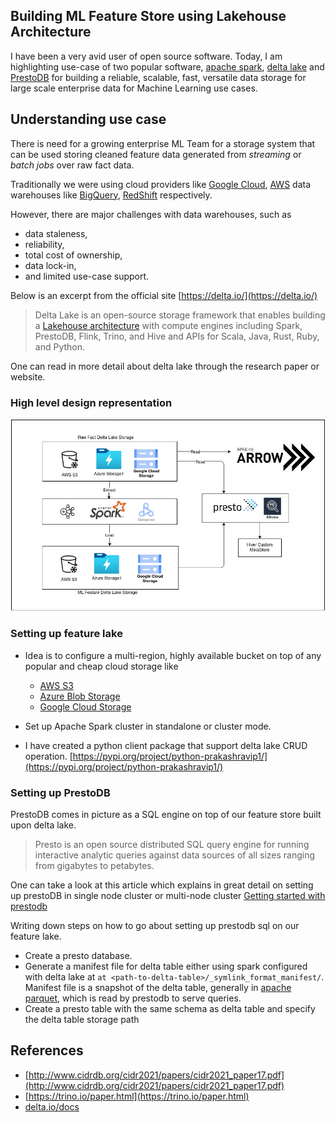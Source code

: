 Building ML Feature Store using Lakehouse Architecture
------------------------------------------------------

I have been a very avid user of open source software.
Today, I am highlighting use-case of two popular software, [apache spark](https://spark.apache.org/),
[delta lake](https://delta.io/) and [PrestoDB](https://prestodb.io/)
for building a reliable, scalable, fast, versatile data storage
for large scale enterprise data for Machine Learning use cases.


##  Understanding use case

There is need for a growing enterprise ML Team for a storage system that can
be used storing cleaned feature data generated from *streaming* or *batch jobs*
over raw fact data.


Traditionally we were using cloud providers like [Google Cloud](https://cloud.google.com/gcp/), [AWS](https://aws.amazon.com/) data warehouses
like [BigQuery](https://cloud.google.com/bigquery/), [RedShift](https://aws.amazon.com/redshift/) respectively.

However, there are major challenges with data warehouses, such as
- data staleness,
- reliability,
- total cost of ownership,
- data lock-in,
- and limited use-case support.

Below is an excerpt from the official site [https://delta.io/](https://delta.io/)
> Delta Lake is an open-source storage framework that enables building a
[Lakehouse architecture](http://www.cidrdb.org/cidr2021/papers/cidr2021_paper17.pdf) with compute engines including Spark, PrestoDB, Flink, Trino, and Hive and APIs for Scala, Java, Rust, Ruby, and Python.

One can read in more detail about delta lake through the research paper or website.

### High level design representation

![ML Feature Lake](Infrastructure/DeltaLake/ml_feature_lake.jpg)
### Setting up feature lake

- Idea is to configure a multi-region, highly available bucket on top of any popular and cheap cloud storage like
  - [AWS S3](https://docs.aws.amazon.com/AmazonS3/latest/userguide/Welcome.html)
  - [Azure Blob Storage](https://azure.microsoft.com/en-in/services/storage/blobs/#overview)
  - [Google Cloud Storage](https://cloud.google.com/storage)

- Set up Apache Spark cluster in standalone or cluster mode.
- I have created a python client package that support delta lake CRUD operation.
  [https://pypi.org/project/python-prakashravip1/](https://pypi.org/project/python-prakashravip1/)


### Setting up PrestoDB

PrestoDB comes in picture as a SQL engine on top of our feature store built upon delta lake.
> Presto is an open source distributed SQL query engine for running interactive analytic queries against data sources of all sizes ranging from gigabytes to petabytes.

One can take a look at this article which explains in great detail on setting up
prestoDB in single node cluster or multi-node cluster [Getting started with prestodb](https://dzone.com/refcardz/getting-started-with-prestodb)

Writing down steps on how to go about setting up prestodb sql on our feature lake.

- Create a presto database.
- Generate a manifest file for delta table either using spark configured with delta lake at `at <path-to-delta-table>/_symlink_format_manifest/`. Manifest file is a snapshot of the delta table, generally in [apache parquet](https://parquet.apache.org/), which is read by prestodb to serve queries.
- Create a presto table with the same schema as delta table and specify the delta table storage path



## References
- [http://www.cidrdb.org/cidr2021/papers/cidr2021_paper17.pdf](http://www.cidrdb.org/cidr2021/papers/cidr2021_paper17.pdf)
- [https://trino.io/paper.html](https://trino.io/paper.html)
- [delta.io/docs](https://docs.delta.io/latest/presto-integration.html#language-python)
